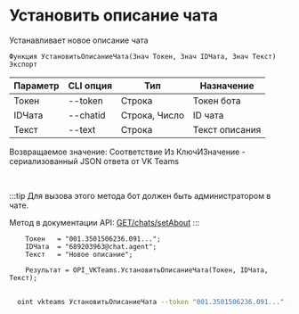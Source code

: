 ﻿---
sidebar_position: 13
---

# Установить описание чата
 Устанавливает новое описание чата



`Функция УстановитьОписаниеЧата(Знач Токен, Знач IDЧата, Знач Текст) Экспорт`

  | Параметр | CLI опция | Тип | Назначение |
  |-|-|-|-|
  | Токен | --token | Строка | Токен бота |
  | IDЧата | --chatid | Строка, Число | ID чата |
  | Текст | --text | Строка | Текст описания |

  
  Возвращаемое значение:   Соответствие Из КлючИЗначение - сериализованный JSON ответа от VK Teams

<br/>

:::tip
Для вызова этого метода бот должен быть администратором в чате.

 Метод в документации API: [GET ​​/chats/setAbout](https://teams.vk.com/botapi/#/chats/get_chats_setAbout)
:::
<br/>


```bsl title="Пример кода"
    Токен   = "001.3501506236.091...";
    IDЧата  = "689203963@chat.agent";
    Текст   = "Новое описание";

    Результат = OPI_VKTeams.УстановитьОписаниеЧата(Токен, IDЧата, Текст);
```



```sh title="Пример команды CLI"
    
  oint vkteams УстановитьОписаниеЧата --token "001.3501506236.091..." --chatid "689203963@chat.agent" --text %text%

```

```json title="Результат"

```
